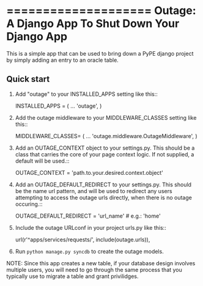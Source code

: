 ====================
Outage: A Django App To Shut Down Your Django App
====================

This is a simple app that can be used to bring down a PyPE django project by
simply adding an entry to an oracle table.

Quick start
-----------

1. Add "outage" to your INSTALLED_APPS setting like this::

      INSTALLED_APPS = (
          ...
          'outage',
      )

2. Add the outage middleware to your MIDDLEWARE_CLASSES setting like this::

      MIDDLEWARE_CLASSES= (
          ...
          'outage.middleware.OutageMiddleware',
      )

3. Add an OUTAGE_CONTEXT object to your settings.py. This should be a class that carries the core of your page context logic. If not supplied, a default will be used.::

   OUTAGE_CONTEXT = 'path.to.your.desired.context.object'

3. Add an OUTAGE_DEFAULT_REDIRECT to your settings.py. This should be the name url pattern, and will be used to redirect any users attempting to access the outage urls directly, when there is no outage occuring.::

   OUTAGE_DEFAULT_REDIRECT = 'url_name' # e.g.: 'home'

4. Include the outage URLconf in your project urls.py like this::

    url(r'^apps/services/requests/', include(outage.urls)),

5. Run `python manage.py syncdb` to create the outage models.


NOTE: 
Since this app creates a new table, if your database design involves multiple users, you will need to go through the same process that you typically use to migrate a table and grant privilidges.

